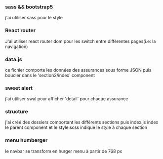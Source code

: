 ### sass && bootstrap5
j'ai utiliser sass pour le style

### React router
J'ai utiliser react router dom pour les switch entre différentes pages(i.e: la navigation)

### data.js
ce fichier comporte les données des assurances sous forme JSON puis boucler dans le 'section2/index'
component

### sweet alert
j'ai  utiliser swal pour afficher 'detail' pour chaque assurance

### structure
j'ai créé des dossiers comportant les différents sections puis index.js index le parent component 
et le style.scss indique le style à chaque section

### menu humberger
le navbar se transform en hurger menu à partir de 768 px

